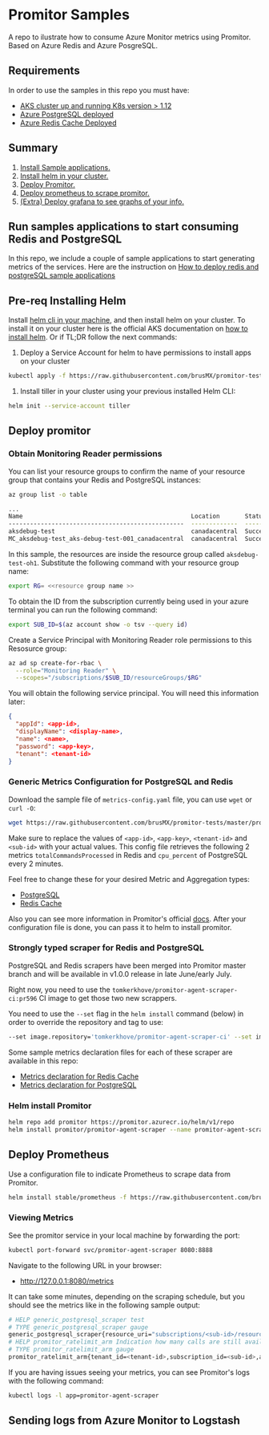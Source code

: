 # Promitor Samples

A repo to ilustrate how to consume Azure Monitor metrics using Promitor. Based on Azure Redis and Azure PosgreSQL.

## Requirements

In order to use the samples in this repo you must have:

- [AKS cluster up and running K8s version > 1.12](https://docs.microsoft.com/en-us/azure/aks/tutorial-kubernetes-deploy-cluster)
- [Azure PostgreSQL deployed](https://docs.microsoft.com/en-us/azure/postgresql/quickstart-create-server-up-azure-cli)
- [Azure Redis Cache Deployed](https://docs.microsoft.com/en-us/azure/azure-cache-for-redis/cache-python-get-started#create-an-azure-cache-for-redis-on-azure)

## Summary

  1. [Install Sample applications.](#run-samples-applications-to-start-consuming-redis-and-postgresql)
  2. [Install helm in your cluster.](#pre-req-installing-helm)
  3. [Deploy Promitor.](#deploy-promitor)
  4. [Deploy prometheus to scrape promitor.](#deploy-prometheus)
  5. [(Extra) Deploy grafana to see graphs of your info.](#deploy-grafana)

## Run samples applications to start consuming Redis and PostgreSQL

In this repo, we include a couple of sample applications to start generating metrics of the services.
Here are the instruction on [How to deploy redis and postgreSQL sample applications](sample-applications)

## Pre-req Installing Helm

Install [helm cli in your machine](https://helm.sh/docs/using_helm/#installing-helm), and then install helm on your cluster. 
To install it on your cluster here is the official AKS documentation on [how to install helm](https://docs.microsoft.com/en-us/azure/aks/kubernetes-helm). Or if TL;DR follow the next commands:

1. Deploy a Service Account for helm to have permissions to install apps on your cluster

  ```bash
  kubectl apply -f https://raw.githubusercontent.com/brusMX/promitor-tests/master/promitor/helm-install/helm-rbac.yaml
  ```

1. Install tiller in your cluster using your previous installed Helm CLI:

  ```bash
  helm init --service-account tiller
  ```

## Deploy promitor

### Obtain Monitoring Reader permissions

You can list your resource groups to confirm the name of your resource group that contains your Redis and PostgreSQL instances:

```bash
az group list -o table

...
Name                                               Location       Status
-------------------------------------------------  -------------  ---------
aksdebug-test                                      canadacentral  Succeeded
MC_aksdebug-test_aks-debug-test-001_canadacentral  canadacentral  Succeeded
```

In this sample, the resources are inside the resource group called `aksdebug-test-oh1`. Substitute the following command with your resource group name:

```bash
export RG= <<resource group name >>
```

To obtain the ID from the subscription currently being used in your azure terminal you can run the following command:

```bash
export SUB_ID=$(az account show -o tsv --query id)
```

Create a Service Principal with Monitoring Reader role permissions to this Resosurce group:

```bash
az ad sp create-for-rbac \
  --role="Monitoring Reader" \
  --scopes="/subscriptions/$SUB_ID/resourceGroups/$RG"
```

You will obtain the following service principal. You will need this information later:

```json
{
  "appId": <app-id>,
  "displayName": <display-name>,
  "name": <name>,
  "password": <app-key>,
  "tenant": <tenant-id>
}
```

### Generic Metrics Configuration for PostgreSQL and Redis

Download the sample file of `metrics-config.yaml` file, you can use `wget` or `curl -O`:

```bash
wget https://raw.githubusercontent.com/brusMX/promitor-tests/master/promitor/metrics-config.yaml
```

Make sure to replace the values of `<app-id>`, `<app-key>`, `<tenant-id>` and `<sub-id>` with your actual values. 
This config file retrieves the following 2 metrics `totalCommandsProcessed` in Redis and `cpu_percent` of PostgreSQL every 2 minutes.

Feel free to change these for your desired Metric and Aggregation types:

- [PostgreSQL](https://docs.microsoft.com/en-us/azure/azure-monitor/platform/metrics-supported#microsoftdbforpostgresqlservers)
- [Redis Cache](https://docs.microsoft.com/en-us/azure/azure-monitor/platform/metrics-supported#microsoftcacheredis)

Also you can see more information in Promitor's official [docs](https://promitor.io/configuration/metrics/).
After your configuration file is done, you can pass it to helm to install promitor.

### Strongly typed scraper for Redis and PostgreSQL

PostgreSQL and Redis scrapers have been merged into Promitor master branch and will be available in v1.0.0 release in late June/early July.

Right now, you need to use the `tomkerkhove/promitor-agent-scraper-ci:pr596` CI image to get those two new scrappers.

You need to use the `--set` flag in the `helm install` command (below) in order to override the repository and tag to use:

```bash
--set image.repository='tomkerkhove/promitor-agent-scraper-ci' --set image.tag=pr596
```

Some sample metrics declaration files for each of these scraper are available in this repo:
- [Metrics declaration for Redis Cache](./promitor/metrics-config-redis.yaml)
- [Metrics declaration for PostgreSQL](./promitor/metrics-config-postresql.yaml)

### Helm install Promitor

```bash
helm repo add promitor https://promitor.azurecr.io/helm/v1/repo
helm install promitor/promitor-agent-scraper --name promitor-agent-scraper -f metrics-config.yaml
```

## Deploy Prometheus

Use a configuration file to indicate Prometheus to scrape data from Promitor.

```bash
helm install stable/prometheus -f https://raw.githubusercontent.com/brusMX/promitor-tests/master/promitor/promitor-scrape-config.yaml
```

### Viewing Metrics

See the promitor service in your local machine by forwarding the port:

```bash
kubectl port-forward svc/promitor-agent-scraper 8080:8888
```

Navigate to the following URL in your browser:

- <http://127.0.0.1:8080/metrics>

It can take some minutes, depending on the scraping schedule, but you should see the metrics like in the following sample output:

```bash
# HELP generic_postgresql_scraper test
# TYPE generic_postgresql_scraper gauge
generic_postgresql_scraper{resource_uri="subscriptions/<sub-id>/resourceGroups/<rg-name>/providers/Microsoft.DBforPostgreSQL/servers/postgresql-sample"} 3.975 1560790804135
# HELP promitor_ratelimit_arm Indication how many calls are still available before Azure Resource Manager is going to throttle us.
# TYPE promitor_ratelimit_arm gauge
promitor_ratelimit_arm{tenant_id=<tenant-id>,subscription_id=<sub-id>,app_id=<app-id>} 11982 1560790804101
```

If you are having issues seeing your metrics, you can see Promitor's logs with the following command:

```bash
kubectl logs -l app=promitor-agent-scraper
```

## Sending logs from Azure Monitor to Logstash
